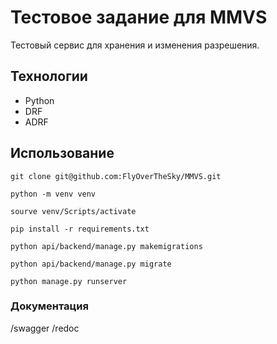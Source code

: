 # Тестовое задание для MMVS
Тестовый сервис для хранения и изменения разрешения.

## Технологии
- Python
- DRF
- ADRF

## Использование

```
git clone git@github.com:FlyOverTheSky/MMVS.git
```

```
python -m venv venv

sourve venv/Scripts/activate

pip install -r requirements.txt

python api/backend/manage.py makemigrations

python api/backend/manage.py migrate

python manage.py runserver
```

### Документация
/swagger
/redoc
